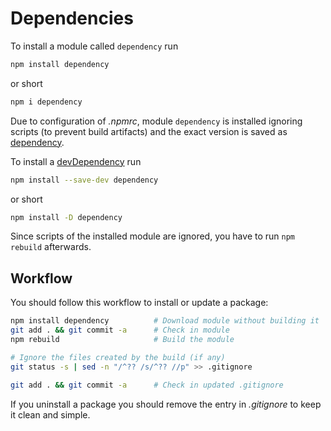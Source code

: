 # Dependencies

To install a module called `dependency` run 

```sh
npm install dependency
```

or short

```sh
npm i dependency
```

Due to configuration of *.npmrc*, module `dependency` is installed
ignoring scripts (to prevent build artifacts) and
the exact version is saved as [dependency][npm dependency].

To install a [devDependency][npm devDependency] run

```sh
npm install --save-dev dependency
```

or short 

```sh
npm install -D dependency
```

Since scripts of the installed module are ignored,
you have to run `npm rebuild` afterwards.

[npm dependency]: https://docs.npmjs.com/files/package.json#dependencies
[npm devDependency]: https://docs.npmjs.com/files/package.json#devdependencies


## Workflow

You should follow this workflow to install or update a package:

```sh
npm install dependency          # Download module without building it
git add . && git commit -a      # Check in module
npm rebuild                     # Build the module

# Ignore the files created by the build (if any)
git status -s | sed -n "/^?? /s/^?? //p" >> .gitignore

git add . && git commit -a      # Check in updated .gitignore
```

If you uninstall a package you should remove the entry in *.gitignore*
to keep it clean and simple.
